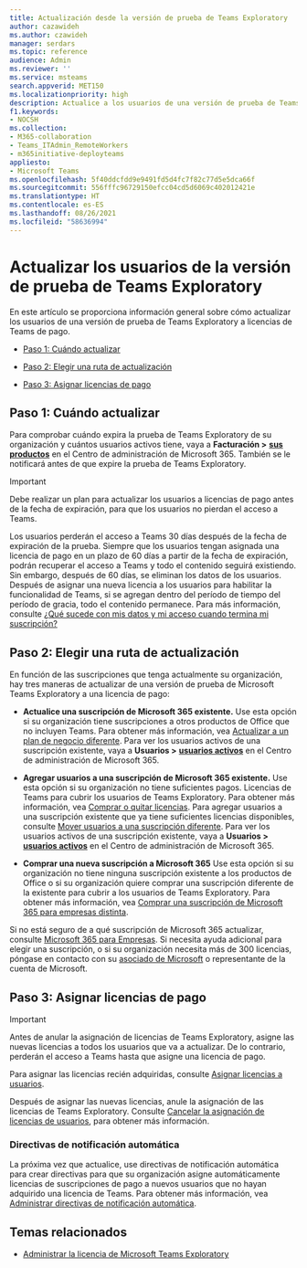 ```yaml
---
title: Actualización desde la versión de prueba de Teams Exploratory
author: cazawideh
ms.author: czawideh
manager: serdars
ms.topic: reference
audience: Admin
ms.reviewer: ''
ms.service: msteams
search.appverid: MET150
ms.localizationpriority: high
description: Actualice a los usuarios de una versión de prueba de Teams Exploratory a una licencia de pago.
f1.keywords:
- NOCSH
ms.collection:
- M365-collaboration
- Teams_ITAdmin_RemoteWorkers
- m365initiative-deployteams
appliesto:
- Microsoft Teams
ms.openlocfilehash: 5f40ddcfdd9e9491fd5d4fc7f82c77d5e5dca66f
ms.sourcegitcommit: 556fffc96729150efcc04cd5d6069c402012421e
ms.translationtype: HT
ms.contentlocale: es-ES
ms.lasthandoff: 08/26/2021
ms.locfileid: "58636994"
---
```

# <a name="upgrade-users-from-the-teams-exploratory-trial"></a>Actualizar los usuarios de la versión de prueba de Teams Exploratory

En este artículo se proporciona información general sobre cómo actualizar los usuarios de una versión de prueba de Teams Exploratory a licencias de Teams de pago.

- [Paso 1: Cuándo actualizar](#step-1-when-to-upgrade)

- [Paso 2: Elegir una ruta de actualización](#step-2-choose-an-upgrade-path)

- [Paso 3: Asignar licencias de pago](#step-3-assign-paid-licenses)

## <a name="step-1-when-to-upgrade"></a>Paso 1: Cuándo actualizar  

Para comprobar cuándo expira la prueba de Teams Exploratory de su organización y cuántos usuarios activos tiene, vaya a **Facturación >** <a href="https://go.microsoft.com/fwlink/p/?linkid=842054" target="_blank"><b>sus productos</b></a> en el Centro de administración de Microsoft 365. También se le notificará antes de que expire la prueba de Teams Exploratory.

> [!IMPORTANT]
> Debe realizar un plan para actualizar los usuarios a licencias de pago antes de la fecha de expiración, para que los usuarios no pierdan el acceso a Teams.
>
> Los usuarios perderán el acceso a Teams 30 días después de la fecha de expiración de la prueba. Siempre que los usuarios tengan asignada una licencia de pago en un plazo de 60 días a partir de la fecha de expiración, podrán recuperar el acceso a Teams y todo el contenido seguirá existiendo. Sin embargo, después de 60 días, se eliminan los datos de los usuarios. Después de asignar una nueva licencia a los usuarios para habilitar la funcionalidad de Teams, si se agregan dentro del período de tiempo del período de gracia, todo el contenido permanece. Para más información, consulte <a href="/microsoft-365/commerce/subscriptions/what-if-my-subscription-expires?view=o365-worldwide" target="_blank">¿Qué sucede con mis datos y mi acceso cuando termina mi suscripción?</a>

## <a name="step-2-choose-an-upgrade-path"></a>Paso 2: Elegir una ruta de actualización

En función de las suscripciones que tenga actualmente su organización, hay tres maneras de actualizar de una versión de prueba de Microsoft Teams Exploratory a una licencia de pago:

- **Actualice una suscripción de Microsoft 365 existente.** Use esta opción si su organización tiene suscripciones a otros productos de Office que no incluyen Teams. Para obtener más información, vea <a href="/microsoft-365/commerce/subscriptions/upgrade-to-different-plan?view=o365-worldwide" target="_blank">Actualizar a un plan de negocio diferente</a>. Para ver los usuarios activos de una suscripción existente, vaya a **Usuarios >** <a href="https://go.microsoft.com/fwlink/p/?linkid=834822" target="_blank"><b>usuarios activos</b></a> en el Centro de administración de Microsoft 365.

- **Agregar usuarios a una suscripción de Microsoft 365 existente.** Use esta opción si su organización no tiene suficientes pagos. Licencias de Teams para cubrir los usuarios de Teams Exploratory. Para obtener más información, vea <a href="/microsoft-365/commerce/licenses/buy-licenses?view=o365-worldwide" target="_blank">Comprar o quitar licencias</a>. Para agregar usuarios a una suscripción existente que ya tiene suficientes licencias disponibles, consulte <a href="/microsoft-365/commerce/subscriptions/move-users-different-subscription?view=o365-worldwide" target="_blank">Mover usuarios a una suscripción diferente</a>. Para ver los usuarios activos de una suscripción existente, vaya a **Usuarios >** <a href="https://go.microsoft.com/fwlink/p/?linkid=834822" target="_blank"><b>usuarios activos</b></a> en el Centro de administración de Microsoft 365.

- **Comprar una nueva suscripción a Microsoft 365** Use esta opción si su organización no tiene ninguna suscripción existente a los productos de Office o si su organización quiere comprar una suscripción diferente de la existente para cubrir a los usuarios de Teams Exploratory.  Para obtener más información, vea <a href="/microsoft-365/commerce/try-or-buy-microsoft-365?view=o365-worldwide%22%20\#buy-a-different-subscription" target="_blank">Comprar una suscripción de Microsoft 365 para empresas distinta</a>.

Si no está seguro de a qué suscripción de Microsoft 365 actualizar, consulte <a href="https://www.microsoft.com/microsoft-365/business#coreui-heading-hiatrep" target="_blank">Microsoft 365 para Empresas</a>. Si necesita ayuda adicional para elegir una suscripción, o si su organización necesita más de 300 licencias, póngase en contacto con su <a href="https://www.microsoft.com/solution-providers/home" target="_blank">asociado de Microsoft</a> o representante de la cuenta de Microsoft.

## <a name="step-3-assign-paid-licenses"></a>Paso 3: Asignar licencias de pago

> [!IMPORTANT]
> Antes de anular la asignación de licencias de Teams Exploratory, asigne las nuevas licencias a todos los usuarios que va a actualizar. De lo contrario, perderán el acceso a Teams hasta que asigne una licencia de pago.  

Para asignar las licencias recién adquiridas, consulte <a href="/microsoft-365/admin/manage/assign-licenses-to-users?view=o365-worldwide&viewFallbackFrom=o365-worldwide%22%20%5C" target="_blank">Asignar licencias a usuarios</a>.  

Después de asignar las nuevas licencias, anule la asignación de las licencias de Teams Exploratory. Consulte <a href="/microsoft-365/admin/manage/remove-licenses-from-users?view=o365-worldwide" target="_blank">Cancelar la asignación de licencias de usuarios</a>, para obtener más información.

### <a name="auto-claim-policies"></a>Directivas de notificación automática

La próxima vez que actualice, use directivas de notificación automática para crear directivas para que su organización asigne automáticamente licencias de suscripciones de pago a nuevos usuarios que no hayan adquirido una licencia de Teams. Para obtener más información, vea <a href="/microsoft-365/commerce/licenses/manage-auto-claim-policies?view=o365-worldwide" target="_blank">Administrar directivas de notificación automática</a>.

## <a name="related-topics"></a>Temas relacionados

- [Administrar la licencia de Microsoft Teams Exploratory](teams-exploratory.md)
